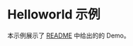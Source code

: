 # Helloworld 示例

本示例展示了 [README](https://github.com/alibaba/IOC-golang/blob/master/README_CN.md) 中给出的的 Demo。